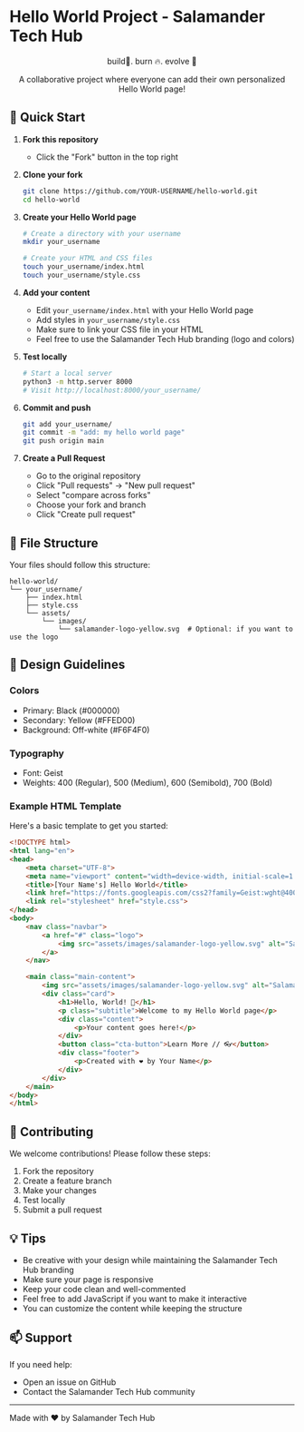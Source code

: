 # Hello World Project - Salamander Tech Hub

<p align="center">
build🚀. burn 🔥. evolve 🦎
</p>

<p align="center">
A collaborative project where everyone can add their own personalized Hello World page!
</p>

## 🚀 Quick Start

1. **Fork this repository**
   - Click the "Fork" button in the top right

2. **Clone your fork**
   ```bash
   git clone https://github.com/YOUR-USERNAME/hello-world.git
   cd hello-world
   ```

3. **Create your Hello World page**
   ```bash
   # Create a directory with your username
   mkdir your_username
   
   # Create your HTML and CSS files
   touch your_username/index.html
   touch your_username/style.css
   ```

4. **Add your content**
   - Edit `your_username/index.html` with your Hello World page
   - Add styles in `your_username/style.css`
   - Make sure to link your CSS file in your HTML
   - Feel free to use the Salamander Tech Hub branding (logo and colors)

5. **Test locally**
   ```bash
   # Start a local server
   python3 -m http.server 8000
   # Visit http://localhost:8000/your_username/
   ```

6. **Commit and push**
   ```bash
   git add your_username/
   git commit -m "add: my hello world page"
   git push origin main
   ```

7. **Create a Pull Request**
   - Go to the original repository
   - Click "Pull requests" → "New pull request"
   - Select "compare across forks"
   - Choose your fork and branch
   - Click "Create pull request"

## 📝 File Structure

Your files should follow this structure:
```
hello-world/
└── your_username/
    ├── index.html
    ├── style.css
    └── assets/
        └── images/
            └── salamander-logo-yellow.svg  # Optional: if you want to use the logo
```

## 🎨 Design Guidelines

### Colors
- Primary: Black (#000000)
- Secondary: Yellow (#FFED00)
- Background: Off-white (#F6F4F0)

### Typography
- Font: Geist
- Weights: 400 (Regular), 500 (Medium), 600 (Semibold), 700 (Bold)

### Example HTML Template

Here's a basic template to get you started:

```html
<!DOCTYPE html>
<html lang="en">
<head>
    <meta charset="UTF-8">
    <meta name="viewport" content="width=device-width, initial-scale=1.0">
    <title>[Your Name's] Hello World</title>
    <link href="https://fonts.googleapis.com/css2?family=Geist:wght@400;500;600;700&display=swap" rel="stylesheet">
    <link rel="stylesheet" href="style.css">
</head>
<body>
    <nav class="navbar">
        <a href="#" class="logo">
            <img src="assets/images/salamander-logo-yellow.svg" alt="Salamander">
        </a>
    </nav>

    <main class="main-content">
        <img src="assets/images/salamander-logo-yellow.svg" alt="Salamander Tech Hub" class="salamander-logo">
        <div class="card">
            <h1>Hello, World! 👋</h1>
            <p class="subtitle">Welcome to my Hello World page</p>
            <div class="content">
                <p>Your content goes here!</p>
            </div>
            <button class="cta-button">Learn More // 👓</button>
            <div class="footer">
                <p>Created with ❤️ by Your Name</p>
            </div>
        </div>
    </main>
</body>
</html>
```

## 🤝 Contributing

We welcome contributions! Please follow these steps:

1. Fork the repository
2. Create a feature branch
3. Make your changes
4. Test locally
5. Submit a pull request

## 💡 Tips

- Be creative with your design while maintaining the Salamander Tech Hub branding
- Make sure your page is responsive
- Keep your code clean and well-commented
- Feel free to add JavaScript if you want to make it interactive
- You can customize the content while keeping the structure

## 📫 Support

If you need help:
- Open an issue on GitHub
- Contact the Salamander Tech Hub community

---

Made with ❤️ by Salamander Tech Hub 